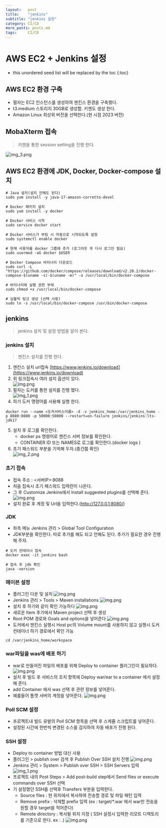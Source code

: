 ```yaml
---
layout:   post
title:    "jenkins"
subtitle: "jenkins 설정"
category: CI/CD
more_posts: posts.md
tags:     CI/CD
---
```

# AWS EC2 + Jenkins 설정

<!--more-->
<!-- Table of contents -->
* this unordered seed list will be replaced by the toc
{:toc}

<!-- text -->

## AWS EC2 환경 구축
- 필자는 EC2 인스턴스를 생성하여 젠킨스 환경을 구축했다.  
- t3.medium 스토리지 30GB로 생성함. 키젠도 생성 한다.
- Amazon Linux 최상위 버전을 선택한다.(현 시점 2023 버전)

## MobaXterm 접속
> 키젠을 통한 session setting을 진행 한다.  

![img_3.png](/assets/img/cicd/jenkins/img_3.png)

## AWS EC2 환경에 JDK, Docker, Docker-compose 설치
```shell
# Java 설치(설치 안해도 된다)
sudo yum install -y java-17-amazon-corretto-devel

# Docker 패키지 설치
sudo yum install -y docker

# Docker 서비스 시작
sudo service docker start

# Docker 서비스가 부팅 시 자동으로 시작되도록 설정
sudo systemctl enable docker

# 현재 사용자를 docker 그룹에 추가 (로그아웃 후 다시 로그인 필요)
sudo usermod -aG docker $USER

# Docker Compose 바이너리 다운로드
sudo curl -L "https://github.com/docker/compose/releases/download/v2.20.2/docker-compose-$(uname -s)-$(uname -m)" -o /usr/local/bin/docker-compose

# 바이너리에 실행 권한 부여
sudo chmod +x /usr/local/bin/docker-compose

# 심볼릭 링크 생성 (선택 사항)
sudo ln -s /usr/local/bin/docker-compose /usr/bin/docker-compose

```

## jenkins
> jenkins 설치 및 설정 방법을 알아 본다.

### jenkins 설치
> 젠킨스 설치를 진행 한다.

1. 젠킨스 설치 url접속
[https://www.jenkins.io/download](https://www.jenkins.io/download)
2. 위 링크접속시 여러 설치 옵션이 있다.  
![img.png](/assets/img/cicd/jenkins/img.png)
3. 필자는 도커를 통한 설치를 진행 했다.  
![img_1.png](/assets/img/cicd/jenkins/img_1.png)
4. 하기 도커 명령어를 사용해 실행 한다.
```shell
docker run --name <도커서비스이름> -d -v jenkins_home:/var/jenkins_home -p 8080:8080 -p 50000:50000 --restart=on-failure jenkins/jenkins:lts-jdk17
```
5. 설치 후 로그를 확인한다.
   - docker ps 명령어로 젠킨스 서버 정보를 확인한다.
   - CONTAINER ID 또는 NAMES로 로그를 확인한다.(docker logs <NAMES>)
6. 초기 패스워드 부분을 기억해 두자.(중간쯤 확인)  
![img_2.png](/assets/img/cicd/jenkins/img_2.png)

### 초기 접속
- 접속 주소 : <서버IP>:8088
- 처음 접속시 초기 패스워드 입력란이 나온다.
- 그 후 Customize Jenkins에서 Install suggested plugins를 선택해 준다.
![img.png](/assets/img/cicd/jenkins/img4.png)
- 설치 완료 후 계정 및 Url을 입력한다.(http://127.0.0.1:8080/)

### JDK
- 좌측 메뉴 Jenkins 관리 > Global Tool Configuration
- JDK부분을 확인한다. 따로 추가를 해도 되고 안해도 된다. 추가가 필요한 경우 진행해 주자.

```shell
# 도커 컨테이너 접속
docker exec -it jenkins bash

# 접속 후 jdk 확인
java -version
```

### 메이븐 설정
- 플러그인 다운 및 설치
![img.png](/assets/img/cicd/jenkins/img5.png)
- Jenkins 관리 > Tools > Maven installations
![img.png](/assets/img/cicd/jenkins/img7.png)
- 설치 후 하기와 같이 확인 가능하다
![img.png](/assets/img/cicd/jenkins/img6.png)
- 새로운 Item 추가에서 Maven project 선택 후 생성
- Root POM 경로와 Goals and options을 넣어준다
![img.png](/assets/img/cicd/jenkins/img8.png)
- 도커에서 젠킨스 실행시 Host pc의 Volume mount를 사용하지 않고 실행시 도커 컨테이너 하기 경로에서 확인 가능
```shell
cd /var/jenkins_home/workspace
```

### war파일을 was에 배포 하기
- war로 만들어진 파일의 배포를 위해 Deploy to container 플러그인이 필요하다.
![img.png](/assets/img/cicd/jenkins/img9.png)
- 설치 후 빌드 후 서비스의 조치 항목에 Deploy war/ear to a container 에서 설정해 준다.
- add Container 에서 was 선택 후 관련 정보를 넣어준다.
- 예를들어 톰캣 서버의 계정을 넣어준다.
![img.png](/assets/img/cicd/jenkins/img10.png)

### Poll SCM 설정
- 프로젝트내 빌드 유발의 Poll SCM 항목을 선택 후 스케쥴 스크립트를 넣어준다.
- 설정된 시간에 한번씩 변경된 소스를 감지하여 자동 배포가 진행 된다.

### SSH 설정
- Deploy to container 방법 대신 사용
- 플러그인 > publish over 검색 후 Publish Over SSH 설치 진행
![img.png](/assets/img/cicd/jenkins/img11.png)
- Jenkins 관리 > System > Publish over SSH > SSH Servers 입력
![img_1.png](/assets/img/cicd/jenkins/img12.png)
- 프로젝트 내의 Post Steps > Add post-build step에서 Send files or execute commands over SSH 선택
- 기 설정했던 SSH를 선택후 Transfers 부분을 입력한다.
  - Source files : 현 위치에서 복사하여 전송할 경로 및 파일 패턴 입력
  - Remove prefix : 삭제할 prefix 입력 (ex : target/*.war 에서 war만 전송을 원할 경우 target을 적어준다)
  - Remote directory : 복사될 위치 지정 ( SSH 설정시 입력한 리모트 디렉토리를 기준으로 한다. ex : .)
![img.png](/assets/img/cicd/jenkins/img13.png)